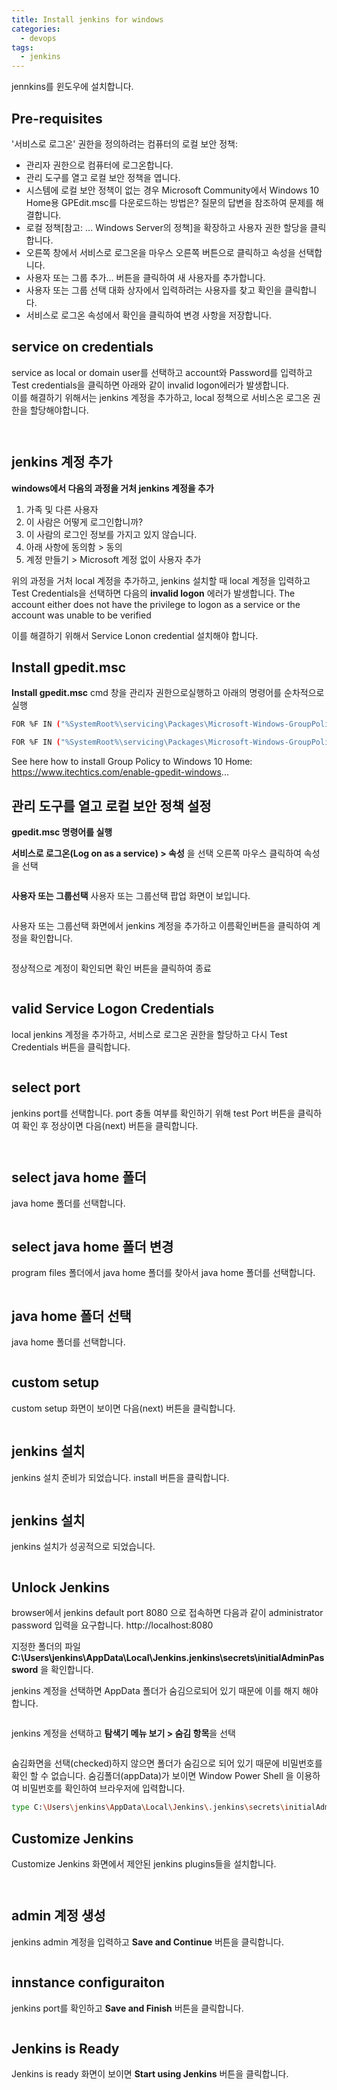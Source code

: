 ```yaml
---
title: Install jenkins for windows
categories:
  - devops 
tags:
  - jenkins
---
```


jennkins를 윈도우에 설치합니다.

## Pre-requisites 
'서비스로 로그온' 권한을 정의하려는 컴퓨터의 로컬 보안 정책:

- 관리자 권한으로 컴퓨터에 로그온합니다.
- 관리 도구를 열고 로컬 보안 정책을 엽니다.
- 시스템에 로컬 보안 정책이 없는 경우 Microsoft Community에서 Windows 10 Home용 GPEdit.msc를 다운로드하는 방법은? 질문의 답변을 참조하여 문제를 해결합니다.
- 로컬 정책[참고: ... Windows Server의 정책]을 확장하고 사용자 권한 할당을 클릭합니다.
- 오른쪽 창에서 서비스로 로그온을 마우스 오른쪽 버튼으로 클릭하고 속성을 선택합니다.
- 사용자 또는 그룹 추가... 버튼을 클릭하여 새 사용자를 추가합니다.
- 사용자 또는 그룹 선택 대화 상자에서 입력하려는 사용자를 찾고 확인을 클릭합니다.
- 서비스로 로그온 속성에서 확인을 클릭하여 변경 사항을 저장합니다.

## service on credentials
service as local or domain user를 선택하고
account와 Password를 입력하고 Test credentials을 클릭하면 아래와 같이 invalid logon에러가 발생합니다.  
이를 해결하기 위해서는 jenkins 계정을 추가하고, local 정책으로 서비스온 로그온 권한을 할당해야합니다.  

<figure style="width: 100%" class="align-center">
  <img src="{{ site.url }}{{ site.baseurl }}/assets/images/jenkins/42-invalid-service-logon-credentials.png" alt="">
  <figcaption></figcaption>
</figure>  

<figure style="width: 100%" class="align-center">
  <img src="{{ site.url }}{{ site.baseurl }}/assets/images/jenkins/43-invalid-logon.png" alt="">
  <figcaption></figcaption>
</figure>  

## jenkins 계정 추가 
**windows에서 다음의 과정을 거처 jenkins 계정을 추가**

1. 가족 및 다른 사용자
2. 이 사람은 어떻게 로그인합니까?
3. 이 사람의 로그인 정보를 가지고 있지 않습니다.
4. 아래 사항에 동의함 > 동의
5. 계정 만들기 > Microsoft 계정 없이 사용자 추가
   
위의 과정을 거처 local 계정을 추가하고, jenkins 설치할 때 local 계정을 입력하고 Test Credentials을 선택하면 다음의 
**invalid logon** 에러가 발생합니다.
The account either does not have the privilege to logon as a service or the account was unable to be verified

이를 해결하기 위해서 Service Lonon credential 설치해야 합니다.

## Install gpedit.msc
**Install gpedit.msc** 
cmd 창을 관리자 권한으로실행하고 아래의 명령어를 순차적으로 실행
```bash
FOR %F IN ("%SystemRoot%\servicing\Packages\Microsoft-Windows-GroupPolicy-ClientTools-Package~*.mum") DO (DISM /Online /NoRestart /Add-Package:"%F")

FOR %F IN ("%SystemRoot%\servicing\Packages\Microsoft-Windows-GroupPolicy-ClientExtensions-Package~*.mum") DO (DISM /Online /NoRestart /Add-Package:"%F")
```


See here how to install Group Policy to Windows 10 Home:
https://www.itechtics.com/enable-gpedit-windows...


## 관리 도구를 열고 로컬 보안 정책 설정 
**gpedit.msc 명령어를 실행**

**서비스로 로그온(Log on as a service) > 속성** 을 선택 오른쪽 마우스 클릭하여 속성을 선택 

<figure style="width: 100%" class="align-center">
  <img src="{{ site.url }}{{ site.baseurl }}/assets/images/jenkins/36-log-on-as-a-service.png" alt="">
  <figcaption></figcaption>
</figure> 

**사용자 또는 그룹선택**
   사용자 또는 그룹선택 팝업 화면이 보입니다.  

<figure style="width: 100%" class="align-center">
  <img src="{{ site.url }}{{ site.baseurl }}/assets/images/jenkins/37-service-as-a-logon-property.png" alt="">
  <figcaption></figcaption>
</figure>  
   
사용자 또는 그룹선택 화면에서 jenkins 계정을 추가하고 이름확인버튼을 클릭하여 계정을 확인합니다.

<figure style="width: 50%" class="align-left">
  <img src="{{ site.url }}{{ site.baseurl }}/assets/images/jenkins/38-user-or-group-select.png" alt="">
  <figcaption></figcaption>
</figure>  
      
정상적으로 계정이 확인되면 확인 버튼을 클릭하여 종료 

<figure style="width: 100%" class="align-center">
  <img src="{{ site.url }}{{ site.baseurl }}/assets/images/jenkins/39-added-jenkins-on-user-or-group-property.png" alt="">
  <figcaption></figcaption>
</figure>  

## valid Service Logon Credentials
local jenkins 계정을 추가하고, 서비스로 로그온 권한을 할당하고 다시 Test Credentials 버튼을 클릭합니다.


<figure style="width: 100%" class="align-center">
  <img src="{{ site.url }}{{ site.baseurl }}/assets/images/jenkins/44-valid-service-logon-credentials.png" alt="">
  <figcaption></figcaption>
</figure>  

## select port
jenkins port를 선택합니다.
port 충돌 여부를 확인하기 위해 test Port 버튼을 클릭하여 확인 후 정상이면
다음(next) 버튼을 클릭합니다.

<figure style="width: 100%" class="align-center">
  <img src="{{ site.url }}{{ site.baseurl }}/assets/images/jenkins/45-port-selection.png" alt="">
  <figcaption></figcaption>
</figure>  

<figure style="width: 100%" class="align-center">
  <img src="{{ site.url }}{{ site.baseurl }}/assets/images/jenkins/45-test-port.png" alt="">
  <figcaption></figcaption>
</figure>  

## select java home 폴더 
java home 폴더를 선택합니다.

<figure style="width: 100%" class="align-center">
  <img src="{{ site.url }}{{ site.baseurl }}/assets/images/jenkins/45-select-java-home.png" alt="">
  <figcaption></figcaption>
</figure>  

## select java home 폴더 변경 
program files 폴더에서 java home 폴더를 찾아서 java home 폴더를 선택합니다.

<figure style="width: 100%" class="align-center">
  <img src="{{ site.url }}{{ site.baseurl }}/assets/images/jenkins/45-select-java-home.png" alt="">
  <figcaption></figcaption>
</figure>  

## java home 폴더 선택
java home 폴더를 선택합니다.

<figure style="width: 100%" class="align-center">
  <img src="{{ site.url }}{{ site.baseurl }}/assets/images/jenkins/46-select-java-folder.png" alt="">
  <figcaption></figcaption>
</figure>  

##  custom setup
custom setup 화면이 보이면 다음(next) 버튼을 클릭합니다.
<figure style="width: 100%" class="align-center">
  <img src="{{ site.url }}{{ site.baseurl }}/assets/images/jenkins/48-custom-setup.png" alt="">
  <figcaption></figcaption>
</figure>  

##  jenkins 설치
jenkins 설치 준비가 되었습니다. install 버튼을 클릭합니다.  
<figure style="width: 100%" class="align-center">
  <img src="{{ site.url }}{{ site.baseurl }}/assets/images/jenkins/49-ready-to-install-jenkins.png" alt="">
  <figcaption></figcaption>
</figure>  

##  jenkins 설치
jenkins 설치가 성공적으로 되었습니다.  

<figure style="width: 100%" class="align-center">
  <img src="{{ site.url }}{{ site.baseurl }}/assets/images/jenkins/50-completed-the-jenkins.png" alt="">
  <figcaption></figcaption>
</figure>

## Unlock Jenkins
browser에서 jenkins default port 8080 으로 접속하면 다음과 같이 administrator password 입력을 요구합니다.
http://localhost:8080

지정한 폴더의 파일 **C:\Users\jenkins\AppData\Local\Jenkins\.jenkins\secrets\initialAdminPassword** 을 확인합니다.

jenkins 계정을 선택하면  AppData 폴더가 숨김으로되어 있기 때문에 이를 해지 해야 합니다.

<figure style="width: 100%" class="align-center">
  <img src="{{ site.url }}{{ site.baseurl }}/assets/images/jenkins/51-jenkins-admin-password-folder.png" alt="">
  <figcaption></figcaption>
</figure>

jenkins 계정을 선택하고 **탐색기 메뉴 보기 > 숨김 항목**을 선택

<figure style="width: 100%" class="align-center">
  <img src="{{ site.url }}{{ site.baseurl }}/assets/images/jenkins/52-select-hide-holder.png" alt="">
  <figcaption></figcaption>
</figure>

숨김화면을 선택(checked)하지 않으면 폴더가 숨김으로 되어 있기 때문에 비밀번호를 확인 할 수 없습니다.
숨김폴더(appData)가 보이면 Window Power Shell 을 이용하여 비밀번호를 확인하여 브라우저에 입력합니다.  
 
```bash
type C:\Users\jenkins\AppData\Local\Jenkins\.jenkins\secrets\initialAdminPassword
```

## Customize Jenkins

Customize Jenkins 화면에서 제안된 jenkins plugins들을 설치합니다.  

<figure style="width: 100%" class="align-left">
  <img src="{{ site.url }}{{ site.baseurl }}/assets/images/jenkins/53-input-password-unlock-jenkins.png" alt="">
  <figcaption></figcaption>
</figure>

<figure style="width: 100%" class="align-left">
  <img src="{{ site.url }}{{ site.baseurl }}/assets/images/jenkins/54-customizing jenkins.png" alt="">
  <figcaption></figcaption>
</figure>


## admin 계정 생성
jenkins admin 계정을 입력하고 **Save and Continue** 버튼을 클릭합니다.  

<figure style="width: 100%" class="align-left">
  <img src="{{ site.url }}{{ site.baseurl }}/assets/images/jenkins/55-create-admin.png" alt="">
  <figcaption></figcaption>
</figure>

## innstance configuraiton
jenkins port를 확인하고 **Save and Finish** 버튼을 클릭합니다.


<figure style="width: 100%" class="align-left">
  <img src="{{ site.url }}{{ site.baseurl }}/assets/images/jenkins/56-instance-configuration.png" alt="">
  <figcaption></figcaption>
</figure>

## Jenkins is Ready
Jenkins is ready 화면이 보이면 **Start using Jenkins** 버튼을 클릭합니다.  
<figure style="width: 100%" class="align-left">
  <img src="{{ site.url }}{{ site.baseurl }}/assets/images/jenkins/57-jenkins-is-ready.png" alt="">
  <figcaption></figcaption>
</figure>


